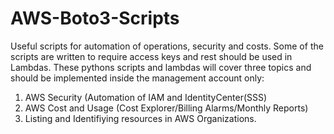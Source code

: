 # AWS-Boto3-Scripts
Useful scripts for automation of operations, security and costs.
Some of the scripts are written to require access keys and rest should be used in Lambdas.
These pythons scripts and lambdas will cover three topics and should be implemented inside the management account only:
  1) AWS Security (Automation of IAM and IdentityCenter(SSS)
  2) AWS Cost and Usage (Cost Explorer/Billing Alarms/Monthly Reports)
  3) Listing and Identifiying resources in AWS Organizations.
